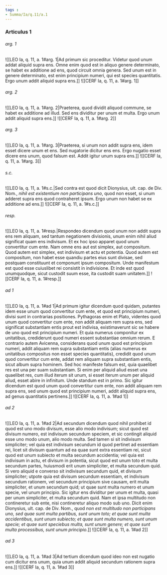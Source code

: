 ```yaml
---
tags : 
- Summa/Ia/q.11/a.1
---
```


### Articulus 1

###### arg. 1
![[LEO Ia, q. 11, a. 1#arg. 1|Ad primum sic proceditur. Videtur quod unum addat aliquid supra ens. Omne enim quod est in aliquo genere determinato, se habet ex additione ad ens, quod circuit omnia genera. Sed unum est in genere determinato, est enim principium numeri, qui est species quantitatis. Ergo unum addit aliquid supra ens.]]
![[CERF Ia, q. 11, a. 1#arg. 1]]

###### arg. 2
![[LEO Ia, q. 11, a. 1#arg. 2|Praeterea, quod dividit aliquod commune, se habet ex additione ad illud. Sed ens dividitur per unum et multa. Ergo unum addit aliquid supra ens.]]
![[CERF Ia, q. 11, a. 1#arg. 2]]

###### arg. 3
![[LEO Ia, q. 11, a. 1#arg. 3|Praeterea, si unum non addit supra ens, idem esset dicere unum et ens. Sed nugatorie dicitur ens ens. Ergo nugatio esset dicere ens unum, quod falsum est. Addit igitur unum supra ens.]]
![[CERF Ia, q. 11, a. 1#arg. 3]]

###### s.c.
![[LEO Ia, q. 11, a. 1#s.c.|Sed contra est quod dicit Dionysius, ult. cap. de Div. Nom., *nihil est existentium non participans uno*, quod non esset, si unum adderet supra ens quod contraheret ipsum. Ergo unum non habet se ex additione ad ens.]]
![[CERF Ia, q. 11, a. 1#s.c.]]

###### resp.
![[LEO Ia, q. 11, a. 1#resp.|Respondeo dicendum quod unum non addit supra ens rem aliquam, sed tantum negationem divisionis, unum enim nihil aliud significat quam ens indivisum. Et ex hoc ipso apparet quod unum convertitur cum ente. Nam omne ens aut est simplex, aut compositum. Quod autem est simplex, est indivisum et actu et potentia. Quod autem est compositum, non habet esse quandiu partes eius sunt divisae, sed postquam constituunt et componunt ipsum compositum. Unde manifestum est quod esse cuiuslibet rei consistit in indivisione. Et inde est quod unumquodque, sicut custodit suum esse, ita custodit suam unitatem.]]
![[CERF Ia, q. 11, a. 1#resp.]]

###### ad 1
![[LEO Ia, q. 11, a. 1#ad 1|Ad primum igitur dicendum quod quidam, putantes idem esse unum quod convertitur cum ente, et quod est principium numeri, divisi sunt in contrarias positiones. Pythagoras enim et Plato, videntes quod unum quod convertitur cum ente, non addit aliquam rem supra ens, sed significat substantiam entis prout est indivisa, existimaverunt sic se habere de uno quod est principium numeri. Et quia numerus componitur ex unitatibus, crediderunt quod numeri essent substantiae omnium rerum. E contrario autem Avicenna, considerans quod unum quod est principium numeri, addit aliquam rem supra substantiam entis (alias numerus ex unitatibus compositus non esset species quantitatis), credidit quod unum quod convertitur cum ente, addat rem aliquam supra substantiam entis, sicut album supra hominem. Sed hoc manifeste falsum est, quia quaelibet res est una per suam substantiam. Si enim per aliquid aliud esset una quaelibet res, cum illud iterum sit unum, si esset iterum unum per aliquid aliud, esset abire in infinitum. Unde standum est in primo. Sic igitur dicendum est quod unum quod convertitur cum ente, non addit aliquam rem supra ens, sed unum quod est principium numeri, addit aliquid supra ens, ad genus quantitatis pertinens.]]
![[CERF Ia, q. 11, a. 1#ad 1]]

###### ad 2
![[LEO Ia, q. 11, a. 1#ad 2|Ad secundum dicendum quod nihil prohibet id quod est uno modo divisum, esse alio modo indivisum; sicut quod est divisum numero, est indivisum secundum speciem, et sic contingit aliquid esse uno modo unum, alio modo multa. Sed tamen si sit indivisum simpliciter; vel quia est indivisum secundum id quod pertinet ad essentiam rei, licet sit divisum quantum ad ea quae sunt extra essentiam rei, sicut quod est unum subiecto et multa secundum accidentia; vel quia est indivisum in actu, et divisum in potentia, sicut quod est unum toto et multa secundum partes, huiusmodi erit unum simpliciter, et multa secundum quid. Si vero aliquid e converso sit indivisum secundum quid, et divisum simpliciter; utpote quia est divisum secundum essentiam, et indivisum secundum rationem, vel secundum principium sive causam, erit multa simpliciter, et unum secundum quid; ut quae sunt multa numero et unum specie, vel unum principio. Sic igitur ens dividitur per unum et multa, quasi per unum simpliciter, et multa secundum quid. Nam et ipsa multitudo non contineretur sub ente, nisi contineretur aliquo modo sub uno. Dicit enim Dionysius, ult. cap. de Div. Nom., quod *non est multitudo non participans uno, sed quae sunt multa partibus, sunt unum toto; et quae sunt multa accidentibus, sunt unum subiecto; et quae sunt multa numero, sunt unum specie; et quae sunt speciebus multa, sunt unum genere; et quae sunt multa processibus, sunt unum principio*.]]
![[CERF Ia, q. 11, a. 1#ad 2]]

###### ad 3
![[LEO Ia, q. 11, a. 1#ad 3|Ad tertium dicendum quod ideo non est nugatio cum dicitur ens unum, quia unum addit aliquid secundum rationem supra ens.]]
![[CERF Ia, q. 11, a. 1#ad 3]]

